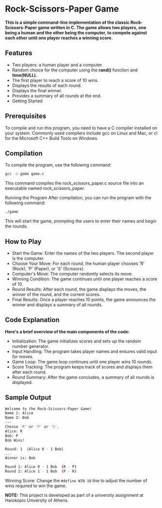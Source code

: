 # Rock-Scissors-Paper Game
**This is a simple command-line implementation of the classic Rock-Scissors-Paper game written in C. The game allows two players, one being a human and the other being the computer, to compete against each other until one player reaches a winning score.**

## Features
- Two players: a human player and a computer.
- Random choice for the computer using the **rand()** function and **time(NULL).**
- The first player to reach a score of 10 wins.
- Displays the results of each round.
- Displays the final winner.
- Provides a summary of all rounds at the end.
- Getting Started

## Prerequisites
To compile and run this program, you need to have a C compiler installed on your system.
Commonly used compilers include gcc on Linux and Mac, or cl for the Microsoft C++ Build Tools on Windows.

## Compilation
To compile the program, use the following command:

```sh
gcc -o game game.c
```
This command compiles the rock_scissors_paper.c source file into an executable named rock_scissors_paper.

Running the Program
After compilation, you can run the program with the following command:

```sh
./game
```
This will start the game, prompting the users to enter their names and begin the rounds.

## How to Play
- Start the Game: Enter the names of the two players. The second player is the computer.
- Choose Your Move: For each round, the human player chooses 'R' (Rock), 'P' (Paper), or 'S' (Scissors).
- Computer's Move: The computer randomly selects its move.
- Winning Condition: The game continues until one player reaches a score of 10.
- Round Results: After each round, the game displays the moves, the winner of the round, and the current scores.
- Final Results: Once a player reaches 10 points, the game announces the winner and displays a summary of all rounds.

## Code Explanation
**Here's a brief overview of the main components of the code:**
- Initialization: The game initializes scores and sets up the random number generator.
- Input Handling: The program takes player names and ensures valid input for moves.
- Game Loop: The game loop continues until one player wins 10 rounds.
- Score Tracking: The program keeps track of scores and displays them after each round.
- Round Summary: After the game concludes, a summary of all rounds is displayed.

## Sample Output
```sh
Welcome to the Rock-Scissors-Paper Game!
Name 1: Alice
Name 2: Bob
---
Choose 'R' or 'P' or 'S'.
Alice: R
Bob: P
Bob Wins!

Round: 1  |Alice 0 - 1 Bob|
...
Winner is: Bob

Round 1: Alice 0 - 1 Bob  (R - P)
Round 2: Alice 1 - 1 Bob  (P - R)
```
Winning Score: Change the ```#define WIN 10``` line to adjust the number of wins required to win the game.

**NOTE:** This project is developed as part of a university assignment at Harokopio University of Athens.
